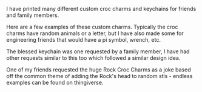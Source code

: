 I have printed many different custom croc charms and keychains for friends and family members. 

Here are a few examples of these custom charms. Typically the croc charms have random animals or a letter, but I have also made some for engineering friends that would have a pi symbol, wrench, etc.  

The blessed keychain was one requested by a family member, I have had other requests similar to this too which followed a similar design idea.

One of my friends requested the huge Rock Croc Charms as a joke based off the common theme of adding the Rock's head to random stls - endless examples can be found on thingiverse. 
